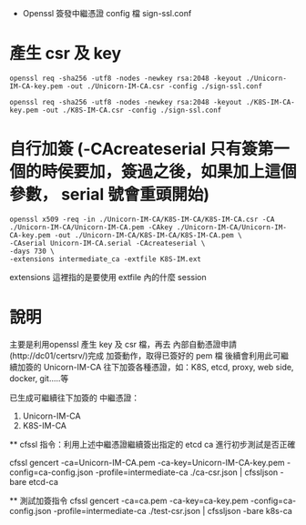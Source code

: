 * Openssl 簽發中繼憑證 config 檔
  sign-ssl.conf

# 產生 csr 及 key
```
openssl req -sha256 -utf8 -nodes -newkey rsa:2048 -keyout ./Unicorn-IM-CA-key.pem -out ./Unicorn-IM-CA.csr -config ./sign-ssl.conf

openssl req -sha256 -utf8 -nodes -newkey rsa:2048 -keyout ./K8S-IM-CA-key.pem -out ./K8S-IM-CA.csr -config ./sign-ssl.conf
```

# 自行加簽 (-CAcreateserial 只有簽第一個的時侯要加，簽過之後，如果加上這個參數， serial 號會重頭開始)
```
openssl x509 -req -in ./Unicorn-IM-CA/K8S-IM-CA/K8S-IM-CA.csr -CA ./Unicorn-IM-CA/Unicorn-IM-CA.pem -CAkey ./Unicorn-IM-CA/Unicorn-IM-CA-key.pem -out ./Unicorn-IM-CA/K8S-IM-CA/K8S-IM-CA.pem \
-CAserial Unicorn-IM-CA.serial -CAcreateserial \
-days 730 \
-extensions intermediate_ca -extfile K8S-IM.ext
```
extensions 這裡指的是要使用 extfile 內的什麼 session


# 說明
主要是利用openssl 產生 key 及 csr 檔，再去 內部自動憑證申請(http://dc01/certsrv/)完成 加簽動作，取得已簽好的 pem 檔
後續會利用此可繼續加簽的 Unicorn-IM-CA 往下加簽各種憑證，如：K8S, etcd, proxy, web side, docker, git.....等

已生成可繼續往下加簽的 中繼憑證：
1. Unicorn-IM-CA
2. K8S-IM-CA


** cfssl 指令：利用上述中繼憑證繼續簽出指定的 etcd ca 進行初步測試是否正確

cfssl gencert -ca=Unicorn-IM-CA.pem -ca-key=Unicorn-IM-CA-key.pem -config=ca-config.json -profile=intermediate-ca ./ca-csr.json | cfssljson -bare etcd-ca

** 測試加簽指令
cfssl gencert -ca=ca.pem -ca-key=ca-key.pem -config=ca-config.json -profile=intermediate-ca ./test-csr.json | cfssljson -bare k8s-ca
